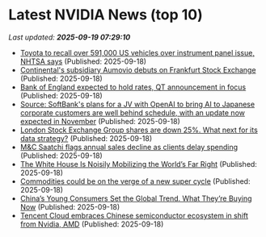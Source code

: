 # Latest NVIDIA News (top 10)
_Last updated: **2025-09-19 07:29:10**_

- [Toyota to recall over 591,000 US vehicles over instrument panel issue, NHTSA says](https://biztoc.com/x/9de5b28d26f2a66c) (Published: 2025-09-18)
- [Continental's subsidiary Aumovio debuts on Frankfurt Stock Exchange](https://biztoc.com/x/248f0b5a28fa3289) (Published: 2025-09-18)
- [Bank of England expected to hold rates, QT announcement in focus](https://biztoc.com/x/d976335090961f18) (Published: 2025-09-18)
- [Source: SoftBank's plans for a JV with OpenAI to bring AI to Japanese corporate customers are well behind schedule, with an update now expected in November](https://biztoc.com/x/3b0fd6ce696f257b) (Published: 2025-09-18)
- [London Stock Exchange Group shares are down 25%. What next for its data strategy?](https://biztoc.com/x/7b9e9b8b5100a547) (Published: 2025-09-18)
- [M&C Saatchi flags annual sales decline as clients delay spending](https://biztoc.com/x/80d01306bd239439) (Published: 2025-09-18)
- [The White House Is Noisily Mobilizing the World’s Far Right](https://biztoc.com/x/fa0d4d1eff624604) (Published: 2025-09-18)
- [Commodities could be on the verge of a new super cycle](https://biztoc.com/x/163084b1a7fdaada) (Published: 2025-09-18)
- [China’s Young Consumers Set the Global Trend. What They’re Buying Now](https://biztoc.com/x/a523a8c3a9a7ca75) (Published: 2025-09-18)
- [Tencent Cloud embraces Chinese semiconductor ecosystem in shift from Nvidia, AMD](https://www.digitimes.com/news/a20250918PD240/tencent-cloud-localization-chips-nvidia.html) (Published: 2025-09-18)
